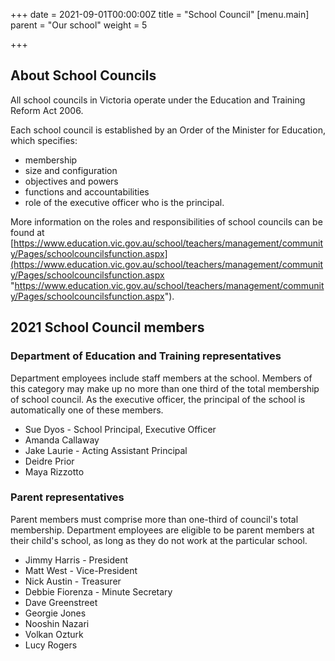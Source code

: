 +++
date = 2021-09-01T00:00:00Z
title = "School Council"
[menu.main]
parent = "Our school"
weight = 5

+++
## About School Councils

All school councils in Victoria operate under the Education and Training Reform Act 2006.

Each school council is established by an Order of the Minister for Education, which specifies:

* membership
* size and configuration
* objectives and powers
* functions and accountabilities
* role of the executive officer who is the principal.

More information on the roles and responsibilities of school councils can be found at [https://www.education.vic.gov.au/school/teachers/management/community/Pages/schoolcouncilsfunction.aspx](https://www.education.vic.gov.au/school/teachers/management/community/Pages/schoolcouncilsfunction.aspx "https://www.education.vic.gov.au/school/teachers/management/community/Pages/schoolcouncilsfunction.aspx").

## 2021 School Council members

### Department of Education and Training representatives

Department employees include staff members at the school. Members of this category may make up no more than one third of the total membership of school council. As the executive officer, the principal of the school is automatically one of these members.

* Sue Dyos - School Principal, Executive Officer
* Amanda Callaway
* Jake Laurie - Acting Assistant Principal
* Deidre Prior
* Maya Rizzotto

### Parent representatives

Parent members must comprise more than one-third of council's total membership. Department employees are eligible to be parent members at their child's school, as long as they do not work at the particular school.

* Jimmy Harris - President
* Matt West - Vice-President
* Nick Austin - Treasurer
* Debbie Fiorenza - Minute Secretary
* Dave Greenstreet
* Georgie Jones
* Nooshin Nazari
* Volkan Ozturk
* Lucy Rogers